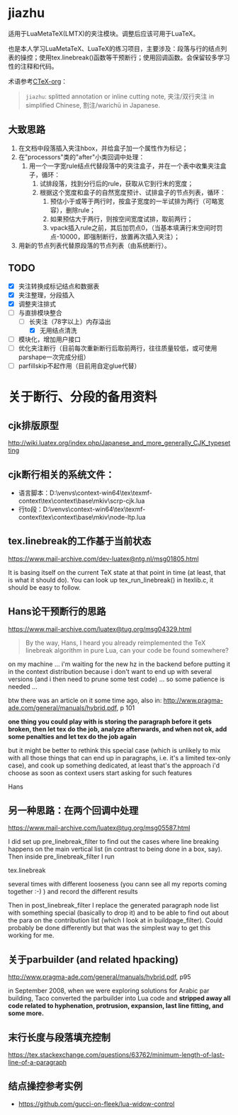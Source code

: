 
# jiazhu

适用于LuaMetaTeX(LMTX)的夹注模块。调整后应该可用于LuaTeX。

也是本人学习LuaMetaTeX、LuaTeX的练习项目，主要涉及：段落与行的结点列表的操控；使用tex.linebreak()函数等干预断行；使用回调函数。会保留较多学习性的注释和代码。

术语参考[CTeX-org](https://github.com/CTeX-org/ctex-kit/blob/master/jiazhu/jiazhu.dtx)：

> `jiazhu`: splitted annotation or
inline cutting note, 夹注/双行夹注 in simplified Chinese, 割注/warichū in Japanese.

## 大致思路

1. 在文档中段落插入夹注hbox，并给盒子加一个属性作为标记；
1. 在"processors"类的"after"小类回调中处理：
   1. 用一个一字宽rule结点代替段落中的夹注盒子，并在一个表中收集夹注盒子，循环：
      1. 试排段落，找到分行后的rule，获取从它到行末的宽度；
      1. 根据这个宽度和盒子的自然宽度预计、试排盒子的节点列表，循环：
         1. 预估小于或等于两行时，按盒子宽度的一半试排为两行（可略宽容），删除rule；
         1. 如果预估大于两行，则按空间宽度试排，取前两行；
         1. vpack插入rule之前，其后加罚点0，（当基本填满行末空间时罚点-10000，即强制断行，放置再次插入夹注）；
1. 用新的节点列表代替原段落的节点列表（由系统断行）。

## TODO

* [x] 夹注转换成标记结点和数据表
* [x] 夹注整理，分段插入
* [x] 调整夹注排式
* [ ] 与直排模块整合
   * [ ] 长夹注（78字以上）内存溢出
      * [x] 无用结点清洗
* [ ] 模块化，增加用户接口
* [ ] 优化夹注断行（目前每次重新断行后取前两行，往往质量较低，或可使用parshape一次完成分组）
* [ ] parfillskip不起作用（目前用自定glue代替）

# 关于断行、分段的备用资料

## cjk排版原型

http://wiki.luatex.org/index.php/Japanese_and_more_generally_CJK_typesetting

## cjk断行相关的系统文件：

* 语言脚本：D:\venvs\context-win64\tex\texmf-context\tex\context\base\mkiv\scrp-cjk.lua
* 行to段：D:\venvs\context-win64\tex\texmf-context\tex\context\base\mkiv\node-ltp.lua


## tex.linebreak的工作基于当前状态

https://www.mail-archive.com/dev-luatex@ntg.nl/msg01805.html

It is basing itself on the current TeX state at that point in time (at least, that is what it should do). You can look up tex_run_linebreak() in ltexlib.c, it should be easy to follow.

## Hans论干预断行的思路

https://www.mail-archive.com/luatex@tug.org/msg04329.html

> By the way, Hans, I heard you already reimplemented the TeX linebreak algorithm in pure Lua, can your code be found somewhere?

on my machine ... i'm waiting for the new hz in the backend before putting it in the context distribution because i don't want to end up with several versions (and i then need to prune some test code) ... so some patience is needed ...

btw there was an article on it some time ago, also in: http://www.pragma-ade.com/general/manuals/hybrid.pdf, p 101

**one thing you could play with is storing the paragraph before it gets broken, then let tex do the job, analyze afterwards, and when not ok, add some penalties and let tex do the job again**

but it might be better to rethink this special case (which is unlikely to mix with all those things that can end up in paragraphs, i.e. it's a limited tex-only case), and cook up something dedicated, at least that's the approach i'd choose as soon as context users start asking for such features

Hans

## 另一种思路：在两个回调中处理

https://www.mail-archive.com/luatex@tug.org/msg05587.html

I did set up pre_linebreak_filter to find out the cases where line breaking happens on the main vertical list (in contrast to being done in a box, say). Then inside pre_linebreak_filter I run

   tex.linebreak

several times with different looseness (you cann see all my reports coming together :-) ) and record the different results

Then in post_linebreak_filter I replace the generated paragraph node list with something special (basically to drop it) and to be able to find out about the para on the contribution list (which I look at in buildpage_filter). Could probably be done differently but that was the simplest way to get this working for me.

## 关于parbuilder (and related hpacking)

http://www.pragma-ade.com/general/manuals/hybrid.pdf, p95

in September 2008, when we were exploring solutions for Arabic par building, Taco converted the parbuilder into Lua code and **stripped away all code related to hyphenation, protrusion, expansion, last line fitting, and some more.**

## 末行长度与段落填充控制

https://tex.stackexchange.com/questions/63762/minimum-length-of-last-line-of-a-paragraph

## 结点操控参考实例

* https://github.com/gucci-on-fleek/lua-widow-control


